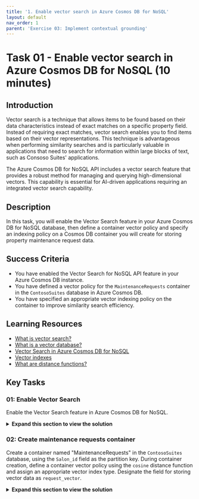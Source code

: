 ```yaml
---
title: '1. Enable vector search in Azure Cosmos DB for NoSQL'
layout: default
nav_order: 1
parent: 'Exercise 03: Implement contextual grounding'
---
```


# Task 01 - Enable vector search in Azure Cosmos DB for NoSQL (10 minutes)

## Introduction

Vector search is a technique that allows items to be found based on their data characteristics instead of exact matches on a specific property field. Instead of requiring exact matches, vector search enables you to find items based on their vector representations. This technique is advantageous when performing similarity searches and is particularly valuable in applications that need to search for information within large blocks of text, such as Consoso Suites' applications.

The Azure Cosmos DB for NoSQL API includes a vector search feature that provides a robust method for managing and querying high-dimensional vectors. This capability is essential for AI-driven applications requiring an integrated vector search capability.

## Description

In this task, you will enable the Vector Search feature in your Azure Cosmos DB for NoSQL database, then define a container vector policy and specify an indexing policy on a Cosmos DB container you will create for storing property maintenance request data.


## Success Criteria

- You have enabled the Vector Search for NoSQL API feature in your Azure Cosmos DB instance.
- You have defined a vector policy for the `MaintenanceRequests` container in the `ContosoSuites` database in Azure Cosmos DB.
- You have specified an appropriate vector indexing policy on the container to improve similarity search efficiency.

## Learning Resources

- [What is vector search?](https://learn.microsoft.com/azure/cosmos-db/gen-ai/vector-search-overview)
- [What is a vector database?](https://learn.microsoft.com/azure/cosmos-db/vector-database)
- [Vector Search in Azure Cosmos DB for NoSQL](https://learn.microsoft.com/azure/cosmos-db/nosql/vector-search)
- [Vector indexes](https://learn.microsoft.com/azure/cosmos-db/index-policy#vector-indexes)
- [What are distance functions?](https://learn.microsoft.com/azure/cosmos-db/gen-ai/distance-functions)

## Key Tasks

### 01: Enable Vector Search

Enable the Vector Search feature in Azure Cosmos DB for NoSQL.

<details markdown="block">
<summary><strong>Expand this section to view the solution</strong></summary>

Enabling the Vector Search for NoSQL API feature in Azure Cosmos DB can be done via the [Azure portal](https://portal.azure.com) or the Azure CLI. The steps for each technique are listed below. Note that enabling the feature may take several minutes to take effect.

The steps for enabling the feature in the Azure portal are as follows:

1. Navigate to your Azure Cosmos DB for NoSQL resource in the [Azure portal](https://portal.azure.com).
2. Expand the **Settings** item in the left-hand menu, select **Features**, and on the **Features** page, select **Vector Search for NoSQL API**.

    ![The Features page for the Azure Cosmos DB NoSQL database is displayed, with the Vector Search for NoSQL API feature highlighted in the features list.](../../media/Solution/0301-azure-cosmosdb-features-vector-search.png)

3. In the **Vector Search for NoSQL API** dialog, review the feature description and select **Enable**.

    ![The Enable button is highlighted on the Vector Search for NoSQL API enrollment dialog.](../../media/Solution/0301-azure-cosmosdb-features-vector-search-enable.png)

4. Wait for the notification that the feature was successfully enabled. You should see the **Status** of the **Vector Search for NoSQL API** change to **On**.

To enable Vector Search via the Azure CLI:

1. From the toolbar in the [Azure portal](https://portal.azure.com), open the Azure Cloud Shell.
2. Ensure the cloud shell is using the subscription you are using for this exercise by running `az account set -s <YOUR_SUBSCRIPTION_ID>`, replacing the `<YOUR_SUBSCRIPTION_ID>` token with the id of the subscription you are using for this exercise.
3. Execute the following command from the Azure Cloud Shell. Ensure you replace the `<resource-group-name>` and `<account-name>` tokens with the appropriate values from your deployed resource group.

    ```azurecli
    az cosmosdb update \
        --resource-group <resource-group-name> \
        --name <account-name> \
        --capabilities EnableNoSQLVectorSearch
    ```

4. Wait for the command to run successfully before leaving the Azure Cloud Shell.

</details>

### 02: Create maintenance requests container

Create a container named "MaintenanceRequests" in the `ContosoSuites` database, using the `Salon_id` field as the partition key. During container creation, define a container vector policy using the `cosine` distance function and assign an appropriate vector index type. Designate the field for storing vector data as `request_vector`.

<details markdown="block">
<summary><strong>Expand this section to view the solution</strong></summary>

Container vector policies and vector indexing policies must be defined at the time of container creation. In order to create a new container, perform the following steps:

1. In the [Azure portal](https://portal.azure.com), navigate to your Cosmos DB resource.
2. Select **Data Explorer** in the left-hand menu.
3. On the **Data Explorer** page, select **New Container**
4. In the **New Container** dialog:
   1. Select **Use existing** under **Database id** and select the **ContosoSuites** database from the dropdown list.
   2. Enter "MaintenanceRequests" into the **Container id** box.
   3. Enter "/Salon_id" into the **Partition key** box.
   4. Expand the **Container Vectory Policy** section of the dialog, select **Add vector embedding**, and then enter the following values into the specified fields:
      - Path: Enter **"/request_vector"**.
      - Data type: Select **float32**.
      - Distance function: Select **cosine**.
      - Dimensions: Enter **1536**. This is based on the number of dimensions generated by the `ada-text-embedding-002` model in Azure OpenAI.
      - Index type: Select **diskANN**. Given the number of dimensions being specified, 1536, the `flat` index type will not work, as it only supports a maximum of 505 dimensions for vectors. The `quantizedFlat` index could also be used here. `diskANN` is a more efficient index type, but given the amount of data we are working with in this lab, you likely will not notice any difference in performance.
   5. Select **OK** to create the container.

{: .note }
> If you receive an error message that "A Container Vector Policy has been provided, but the capability has not been enabled on your account," wait another 5-10 minutes before trying again.

  </details>
